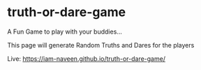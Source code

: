 # truth-or-dare-game

A Fun Game to play with your buddies...

This page will generate Random Truths and Dares for the players

Live: https://iam-naveen.github.io/truth-or-dare-game/
